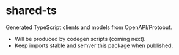 # shared-ts

Generated TypeScript clients and models from OpenAPI/Protobuf.

- Will be produced by codegen scripts (coming next).
- Keep imports stable and semver this package when published.
